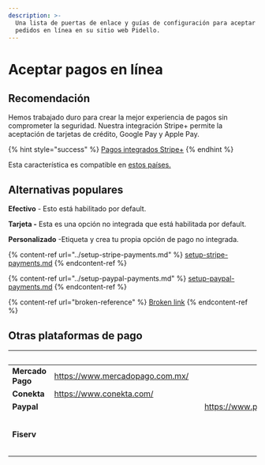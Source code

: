```yaml
---
description: >-
  Una lista de puertas de enlace y guías de configuración para aceptar pagos de
  pedidos en línea en su sitio web Pidello.
---
```


# Aceptar pagos en línea

## Recomendación

Hemos trabajado duro para crear la mejor experiencia de pagos sin comprometer la seguridad. Nuestra integración Stripe+ permite la aceptación de tarjetas de crédito, Google Pay y Apple Pay.

{% hint style="success" %}
[Pagos integrados Stripe+](../stripe+-integrated-payments.md)
{% endhint %}

Esta característica es compatible en [estos países.](https://stripe.com/mx/global)

## Alternativas populares

**Efectivo** - Esto está habilitado por default.

**Tarjeta -** Esta es una opción no integrada que está habilitada por default.

**Personalizado** -Etiqueta y crea tu propia opción de pago no integrada.

{% content-ref url="../setup-stripe-payments.md" %}
[setup-stripe-payments.md](../setup-stripe-payments.md)
{% endcontent-ref %}

{% content-ref url="../setup-paypal-payments.md" %}
[setup-paypal-payments.md](../setup-paypal-payments.md)
{% endcontent-ref %}

{% content-ref url="broken-reference" %}
[Broken link](broken-reference)
{% endcontent-ref %}

## Otras plataformas de pago

<table data-card-size="large" data-view="cards"><thead><tr><th></th><th></th><th data-type="files"></th><th data-type="content-ref"></th><th data-type="content-ref"></th><th>Countries</th><th data-hidden data-card-target data-type="content-ref"></th></tr></thead><tbody><tr><td><strong>Mercado Pago</strong></td><td><a href="https://www.mercadopago.com.mx/">https://www.mercadopago.com.mx/</a></td><td></td><td></td><td></td><td>Latino América</td><td></td></tr><tr><td><strong>Conekta</strong></td><td><a href="https://www.conekta.com/">https://www.conekta.com/</a></td><td></td><td></td><td></td><td>México</td><td></td></tr><tr><td><strong>Paypal</strong></td><td></td><td></td><td><a href="https://www.paypal.com">https://www.paypal.com</a></td><td></td><td>Various</td><td><a href="https://www.paypal.com">https://www.paypal.com</a></td></tr><tr><td><strong>Fiserv</strong></td><td></td><td></td><td></td><td><a href="https://www.fiserv.com/">https://www.fiserv.com/</a></td><td>USA, Canada, Latino América</td><td></td></tr></tbody></table>

